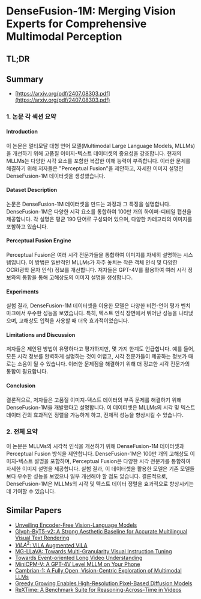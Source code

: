 # DenseFusion-1M: Merging Vision Experts for Comprehensive Multimodal Perception
## TL;DR
## Summary
- [https://arxiv.org/pdf/2407.08303.pdf](https://arxiv.org/pdf/2407.08303.pdf)

### 1. 논문 각 섹션 요약

#### Introduction
이 논문은 멀티모달 대형 언어 모델(Multimodal Large Language Models, MLLMs)을 개선하기 위해 고품질 이미지-텍스트 데이터셋의 중요성을 강조합니다. 현재의 MLLMs는 다양한 시각 요소를 포함한 복잡한 이해 능력이 부족합니다. 이러한 문제를 해결하기 위해 저자들은 "Perceptual Fusion"을 제안하고, 자세한 이미지 설명인 DenseFusion-1M 데이터셋을 생성했습니다.

#### Dataset Description
논문은 DenseFusion-1M 데이터셋을 만드는 과정과 그 특징을 설명합니다. DenseFusion-1M은 다양한 시각 요소를 통합하여 100만 개의 하이퍼-디테일 캡션을 제공합니다. 각 설명은 평균 190 단어로 구성되어 있으며, 다양한 카테고리의 이미지를 포함하고 있습니다.

#### Perceptual Fusion Engine
Perceptual Fusion은 여러 시각 전문가들을 통합하여 이미지를 자세히 설명하는 시스템입니다. 이 방법은 일반적인 MLLMs가 자주 놓치는 작은 객체 인식 및 다양한 OCR(광학 문자 인식) 정보를 개선합니다. 저자들은 GPT-4V를 활용하여 여러 시각 정보와의 통합을 통해 고해상도의 이미지 설명을 생성합니다.

#### Experiments
실험 결과, DenseFusion-1M 데이터셋을 이용한 모델은 다양한 비전-언어 평가 벤치마크에서 우수한 성능을 보였습니다. 특히, 텍스트 인식 장면에서 뛰어난 성능을 나타냈으며, 고해상도 입력을 사용할 때 더욱 효과적이었습니다.

#### Limitations and Discussion
저자들은 제안된 방법이 유망하다고 평가하지만, 몇 가지 한계도 언급합니다. 예를 들어, 모든 시각 정보를 완벽하게 설명하는 것이 어렵고, 시각 전문가들이 제공하는 정보가 때로는 소음이 될 수 있습니다. 이러한 문제점을 해결하기 위해 더 정교한 시각 전문가의 통합이 필요합니다.

#### Conclusion
결론적으로, 저자들은 고품질 이미지-텍스트 데이터의 부족 문제를 해결하기 위해 DenseFusion-1M을 개발했다고 설명합니다. 이 데이터셋은 MLLMs의 시각 및 텍스트 데이터 간의 효과적인 정렬을 가능하게 하고, 전체적 성능을 향상시킬 수 있습니다.

### 2. 전체 요약

이 논문은 MLLMs의 시각적 인식을 개선하기 위해 DenseFusion-1M 데이터셋과 Perceptual Fusion 방식을 제안합니다. DenseFusion-1M은 100만 개의 고해상도 이미지-텍스트 설명을 포함하며, Perceptual Fusion은 다양한 시각 전문가를 통합하여 자세한 이미지 설명을 제공합니다. 실험 결과, 이 데이터셋을 활용한 모델은 기존 모델들보다 우수한 성능을 보였으나 일부 개선해야 할 점도 있습니다. 결론적으로, DenseFusion-1M은 MLLMs의 시각 및 텍스트 데이터 정렬을 효과적으로 향상시키는 데 기여할 수 있습니다.

## Similar Papers
- [Unveiling Encoder-Free Vision-Language Models](2406.11832.md)
- [Glyph-ByT5-v2: A Strong Aesthetic Baseline for Accurate Multilingual Visual Text Rendering](2406.10208.md)
- [$VILA^2$: VILA Augmented VILA](2407.17453.md)
- [MG-LLaVA: Towards Multi-Granularity Visual Instruction Tuning](2406.17770.md)
- [Towards Event-oriented Long Video Understanding](2406.14129.md)
- [MiniCPM-V: A GPT-4V Level MLLM on Your Phone](2408.01800.md)
- [Cambrian-1: A Fully Open, Vision-Centric Exploration of Multimodal LLMs](2406.16860.md)
- [Greedy Growing Enables High-Resolution Pixel-Based Diffusion Models](2405.16759.md)
- [ReXTime: A Benchmark Suite for Reasoning-Across-Time in Videos](2406.19392.md)
